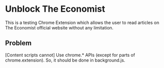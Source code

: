 # Unblock The Economist

This is a testing Chrome Extension which allows the user to read articles on The Economist official website without any limitation.

## Problem

[Content scripts cannot] Use chrome.* APIs (except for parts of chrome.extension). So, it should be done in background.js.

